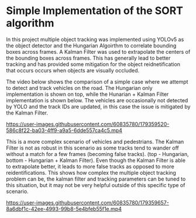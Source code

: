 # Simple Implementation of the SORT algorithm

In this project multiple object tracking was implemented using YOLOv5 as the object detector and the Hungarian Algoirthm to correlate bounding boxes across frames. A Kalman Filter was used to extrapolate the centers of the bounding boxes across frames. This has generally lead to better tracking and has provided some mitigation for the object reidnetification that occurs occurs when objects are visually occluded.

The video below shows the comparison of a simple case where we attempt to detect and track vehicles on the road. The Hungarian only implementation is shown on top, while the Hunarian + Kalman Filter implementation is shown below. The vehicles are occasionally not detected by YOLO and the track IDs are updated, in this case the issue is mitigated by the Kalman Filter.

https://user-images.githubusercontent.com/60835780/179359520-586c8f22-ba03-4ff9-a9a5-6dde557ca4c5.mp4




This is a more complex scenario of vehicles and pedestrians. The Kalman Filter is not as robust in this scenario as some tracks tend to wander off without a match for a few frames (becoming false tracks). (top - Hungarian, bottom - Hungarian + Kalman Filter). Even though the Kalman Filter is able to extrapolate better, it leads to more false tracks as opposed to more reidentifications. This shows how complex the multiple object tracking problem can be, the kalman filter and tracking parameters can be tuned to this situation, but it may not be very helpful outside of this specific type of scenario.

https://user-images.githubusercontent.com/60835780/179359657-8a6dbf1c-42ee-4993-99b8-5e4bfeb55f1e.mp4



